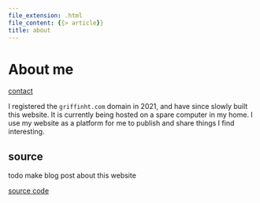 ```yaml
---
file_extension: .html
file_content: {{> article}}
title: about
---
```


# About me 

[contact](contact.html)

I registered the `griffinht.com` domain in 2021, and have since slowly built this website. It is currently being hosted on a spare computer in my home. I use my website as a platform for me to publish and share things I find interesting.

## source
todo make blog post about this website

[source code](https://griffinht.com/git/griffinht.com.git)
